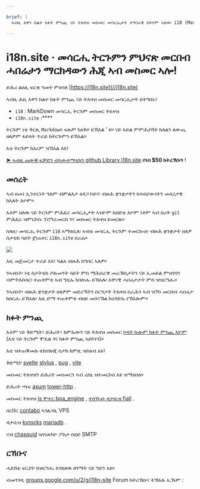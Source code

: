 ```yaml
---

brief: |
  ኣብዚ እዋን ክልተ ክፉት ምንጪ ናይ ትእዛዝ መስመር መሳርሒታት ተግባራዊ ኮይኖም ኣለዉ፡ i18 (MarkDown command line translation tool) ከምኡ’ውን i18n.site (multi-language static document site generator)

---
```



# i18n.site · መሳርሒ ትርጉምን ምህናጽ መርበብ ሓበሬታን ማርክዳውን ሕጂ ኣብ መስመር ኣሎ!

ድሕሪ ልዕሊ ፍርቂ ዓመት ምዕባለ [https://i18n.site](//i18n.site)

ኣብዚ ሕዚ እዋን ክልተ ክፉት ምንጪ ናይ ትእዛዝ መስመር መሳርሒታት ይትግበሩ፤

* `i18` : MarkDown መሳርሒ ትርጉም መስመር ትእዛዝ
* `i18n.site` :****

ትርጉም ነቲ ቅርጺ `Markdown` ፍጹም ክዕቅቦ ይኽእል ’ ዩ። ናይ ፋይል ምምሕያሻት ከለልን ለውጢ ዘለዎም ፋይላት ጥራይ ክትርጉምን ይኽእል።

እቲ ትርጉም ክእረም ዝኽእል እዩ፤

[➤ ኣብዚ ጠውቑ ፍቓድን ብኣውቶማቲክን github Library i18n.site](https://github.com/login/oauth/authorize?client_id=Ov23liuGAmK0plc9FgB3&amp;scope=user:email,user:follow,public_repo) **ቦነስ $50 ክትረኽቡን** !

## መሰረት

ኣብ ዘመነ ኢንተርነት ዓለም ብምልእታ ዕዳጋ ኮይና፡ ብዙሕ ቋንቋታትን ከባብያውነትን መሰረታዊ ክእለት እዮም።

እቶም ዘለዉ ናይ ትርጉም ምሕደራ መሳርሒታት ኣዝዮም ከበድቲ እዮም ነቶም ኣብ ስሪት `git` ምሕደራ ዝምርኮሱ ፕሮግራመርስ ገና መስመር ትእዛዝ ይመርጹ።

ስለዚ፡ መሳርሒ ትርጉም `i18` ኣማዕቢለ፡ ኣብቲ መሳርሒ ትርጉም ተመርኲሰ፡ ብዙሕ ቋንቋታት ዘለዎ ስታቲክ ሳይት ጀነሬተር `i18n.site` ሰሪሐ።

![](https://p.3ti.site/1723777556.avif)

እዚ መጀመርታ ጥራይ እዩ፣ ካልእ ብዙሕ ክግበር ኣለዎ።

ንኣብነት፡ ነቲ ስታትቲክ ዶኩመንት ሳይት ምስ ማሕበራዊ መራኸቢታትን ናይ ኢመይል ምዝገባን ብምትእስሳር፡ ተጠቀምቲ ኣብ ግዚኡ ክበጽሑ ይኽእሉ፡ እዋናዊ ሓበሬታታት ምስ ዝዝርግሑ።

ንኣብነት፡ ብዙሕ ቋንቋታት ዘለዎም መድረኻትን ስርዓታት ትእዛዝ ስራሕን ኣብ ዝኾነ መርበብ ሓበሬታ ክሰርሑ ይኽእሉ፡ እዚ ድማ ተጠቀምቲ ብዘይ መሰናኽል ክረዳድኡ የኽእሎም።

## ክፉት ምንጪ

እቶም ናይ ቅድሚት፣ ድሕሪት፣ ከምኡውን ናይ ትእዛዝ መስመር [ኮዳት ኩሎም ክፉት ምንጪ እዮም](https://i18n.site/i18n.site/c/src) (እቲ ናይ ትርጉም ሞዴል ገና ክፉት ምንጪ ኣይኮነን)።

እቲ ዝተጠቕመሉ ቴክኖሎጂ ስታክ ከምዚ ዝስዕብ እዩ፤

ቅድሚት [svelte](https://svelte.dev) [stylus](https://stylus-lang.com) , [pug](https://github.com/pugjs/pug) , [vite](https://github.com/vitejs/vite)

መስመር ትእዛዝን ድሕሪት መስመርን ኣብ ረስኒ ዝተመርኮሰ እዩ ዝማዕበለ።

ድሕሪት ጫፍ [axum](https://github.com/tokio-rs/axum) [tower-http](https://github.com/tower-rs/tower-http/releases) .

መስመር ትእዛዝ [js ሞተር boa_engine](https://docs.rs/boa_engine) , [ተሰዂዑ ዳታቤዝ fjall](https://github.com/fjall-rs/fjall) .

ሰርቨር [contabo](https://my.contabo.com) ኣገልጋሊ VPS

ዳታቤዝ [kvrocks](https://kvrocks.apache.org) [mariadb](https://mariadb.org) .

ናብ [chasquid](https://github.com/albertito/chasquid) ዝሃነጽካዮ ፖስታ ስደድ SMTP

## ርኸቡና

ሓደሽቲ ፍርያት ክዝርግሑ እንከለዉ ፀገማት ናይ ግድን እዩ።

ብመንገዲ [groups.google.com/u/2/g/i18n-site](https://groups.google.com/u/2/g/i18n-site) Forum ክትረኽቡና ትኽእሉ ኢኹም :
